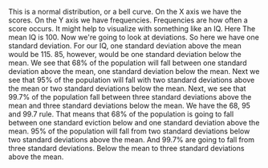 This is a normal distribution, or a bell curve. On the X axis we have the
scores. On the Y axis we have frequencies. Frequencies are how often a score
occurs. It might help to visualize with something like an IQ. Here The mean IQ
is 100. Now we're going to look at deviations. So here we have one standard
deviation. For our IQ, one standard deviation above the mean would be 115. 85,
however, would be one standard deviation below the mean. We see that 68% of the
population will fall between one standard deviation above the mean, one
standard deviation below the mean. Next we see that 95% of the population will
fall with two standard deviations above the mean or two standard deviations
below the mean. Next, we see that 99.7% of the population fall between three
standard deviations above the mean and three standard deviations below the
mean. We have the 68, 95 and 99.7 rule. That means that 68% of the population
is going to fall between one standard eviction below and one standard deviation
above the mean. 95% of the population will fall from two standard deviations
below two standard deviations above the mean. And 99.7% are going to fall from
three standard deviations. Below the mean to three standard deviations above
the mean.

